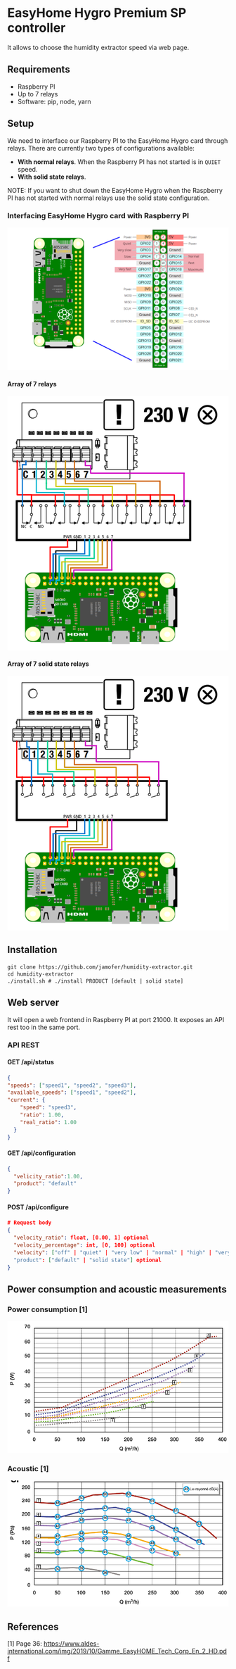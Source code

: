 # EasyHome Hygro Premium SP controller

It allows to choose the humidity extractor speed via web page.

## Requirements
* Raspberry PI
* Up to 7 relays
* Software: pip, node, yarn

## Setup
We need to interface our Raspberry PI to the EasyHome Hygro card through relays.
There are currently two types of configurations available:
* **With normal relays**. When the Raspberry PI has not started is in `QUIET` speed.
* **With solid state relays**.

NOTE: If you want to shut down the EasyHome Hygro when the Raspberry PI has not started with
normal relays use the solid state configuration.
### Interfacing EasyHome Hygro card with Raspberry PI
![](pinout.png)
#### Array of 7 relays
![](EasyHome%20Hygro%20PremiumSP%20Relay.png)
#### Array of 7 solid state relays
![](EasyHome%20Hygro%20PremiumSP%20Solid%20State%20Relay.png)
## Installation
```shell
git clone https://github.com/jamofer/humidity-extractor.git
cd humidity-extractor
./install.sh # ./install PRODUCT [default | solid state]
```
## Web server
It will open a web frontend in Raspberry PI at port 21000. It exposes an API rest too in the same port.

### API REST
#### GET /api/status
```json
{
"speeds": ["speed1", "speed2", "speed3"],
"available_speeds": ["speed1", "speed2"],
"current": {
    "speed": "speed3",
    "ratio": 1.00,
    "real_ratio": 1.00
  }
}
```

#### GET /api/configuration
```json
{
  "velicity_ratio":1.00,
  "product": "default"
}
```

#### POST /api/configure
```json
# Request body
{
  "velocity_ratio": float, [0.00, 1] optional
  "velocity_percentage": int, [0, 100] optional
  "velocity": ["off" | "quiet" | "very low" | "normal" | "high" | "very high" | "maximum"] optional
  "product": ["default" | "solid state"] optional
}
```

## Power consumption and acoustic measurements
### Power consumption [1]
![](Speed%20VS%20Watts.png)
### Acoustic [1]
![](Speed%20VS%20dB.png)

## References
[1] Page 36: https://www.aldes-international.com/img/2019/10/Gamme_EasyHOME_Tech_Corp_En_2_HD.pdf

